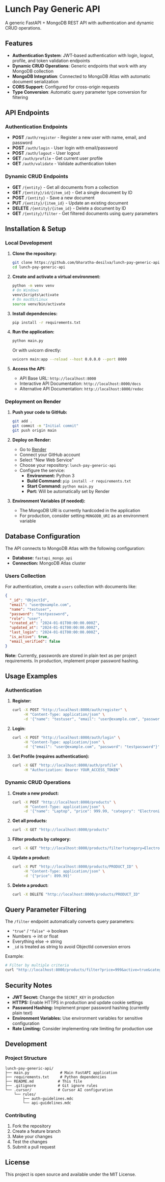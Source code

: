 # Lunch Pay Generic API

A generic FastAPI + MongoDB REST API with authentication and dynamic CRUD operations.

## Features

- **Authentication System**: JWT-based authentication with login, logout, profile, and token validation endpoints
- **Dynamic CRUD Operations**: Generic endpoints that work with any MongoDB collection
- **MongoDB Integration**: Connected to MongoDB Atlas with automatic document serialization
- **CORS Support**: Configured for cross-origin requests
- **Type Conversion**: Automatic query parameter type conversion for filtering

## API Endpoints

### Authentication Endpoints

- **POST** `/auth/register` - Register a new user with name, email, and password
- **POST** `/auth/login` - User login with email/password
- **POST** `/auth/logout` - User logout
- **GET** `/auth/profile` - Get current user profile
- **GET** `/auth/validate` - Validate authentication token

### Dynamic CRUD Endpoints

- **GET** `/{entity}` - Get all documents from a collection
- **GET** `/{entity}/id/{item_id}` - Get a single document by ID
- **POST** `/{entity}` - Save a new document
- **PUT** `/{entity}/{item_id}` - Update an existing document
- **DELETE** `/{entity}/{item_id}` - Delete a document by ID
- **GET** `/{entity}/filter` - Get filtered documents using query parameters

## Installation & Setup

### Local Development

1. **Clone the repository:**
   ```bash
   git clone https://github.com/bharatha-desilva/lunch-pay-generic-api.git
   cd lunch-pay-generic-api
   ```

2. **Create and activate a virtual environment:**
   ```bash
   python -m venv venv
   # On Windows
   venv\Scripts\activate
   # On macOS/Linux
   source venv/bin/activate
   ```

3. **Install dependencies:**
   ```bash
   pip install -r requirements.txt
   ```

4. **Run the application:**
   ```bash
   python main.py
   ```

   Or with uvicorn directly:
   ```bash
   uvicorn main:app --reload --host 0.0.0.0 --port 8000
   ```

5. **Access the API:**
   - API Base URL: `http://localhost:8000`
   - Interactive API Documentation: `http://localhost:8000/docs`
   - Alternative API Documentation: `http://localhost:8000/redoc`

### Deployment on Render

1. **Push your code to GitHub:**
   ```bash
   git add .
   git commit -m "Initial commit"
   git push origin main
   ```

2. **Deploy on Render:**
   - Go to [Render](https://render.com)
   - Connect your GitHub account
   - Select "New Web Service"
   - Choose your repository: `lunch-pay-generic-api`
   - Configure the service:
     - **Environment:** Python 3
     - **Build Command:** `pip install -r requirements.txt`
     - **Start Command:** `python main.py`
     - **Port:** Will be automatically set by Render

3. **Environment Variables (if needed):**
   - The MongoDB URI is currently hardcoded in the application
   - For production, consider setting `MONGODB_URI` as an environment variable

## Database Configuration

The API connects to MongoDB Atlas with the following configuration:
- **Database:** `fastapi_mongo_api`
- **Connection:** MongoDB Atlas cluster

### Users Collection

For authentication, create a `users` collection with documents like:
```json
{
  "_id": "ObjectId",
  "email": "user@example.com",
  "name": "testuser",
  "password": "testpassword",
  "role": "user",
  "created_at": "2024-01-01T00:00:00.000Z",
  "updated_at": "2024-01-01T00:00:00.000Z",
  "last_login": "2024-01-01T00:00:00.000Z",
  "is_active": true,
  "email_verified": false
}
```

**Note:** Currently, passwords are stored in plain text as per project requirements. In production, implement proper password hashing.

## Usage Examples

### Authentication

1. **Register:**
   ```bash
   curl -X POST "http://localhost:8000/auth/register" \
        -H "Content-Type: application/json" \
        -d '{"name": "testuser", "email": "user@example.com", "password": "testpassword"}'
   ```

2. **Login:**
   ```bash
   curl -X POST "http://localhost:8000/auth/login" \
        -H "Content-Type: application/json" \
        -d '{"email": "user@example.com", "password": "testpassword"}'
   ```

3. **Get Profile (requires authentication):**
   ```bash
   curl -X GET "http://localhost:8000/auth/profile" \
        -H "Authorization: Bearer YOUR_ACCESS_TOKEN"
   ```

### Dynamic CRUD Operations

1. **Create a new product:**
   ```bash
   curl -X POST "http://localhost:8000/products" \
        -H "Content-Type: application/json" \
        -d '{"name": "Laptop", "price": 999.99, "category": "Electronics"}'
   ```

2. **Get all products:**
   ```bash
   curl -X GET "http://localhost:8000/products"
   ```

3. **Filter products by category:**
   ```bash
   curl -X GET "http://localhost:8000/products/filter?category=Electronics"
   ```

4. **Update a product:**
   ```bash
   curl -X PUT "http://localhost:8000/products/PRODUCT_ID" \
        -H "Content-Type: application/json" \
        -d '{"price": 899.99}'
   ```

5. **Delete a product:**
   ```bash
   curl -X DELETE "http://localhost:8000/products/PRODUCT_ID"
   ```

## Query Parameter Filtering

The `/filter` endpoint automatically converts query parameters:
- `"true"` / `"false"` → boolean
- Numbers → int or float
- Everything else → string
- `_id` is treated as string to avoid ObjectId conversion errors

Example:
```bash
# Filter by multiple criteria
curl "http://localhost:8000/products/filter?price=999&active=true&category=Electronics"
```

## Security Notes

- **JWT Secret:** Change the `SECRET_KEY` in production
- **HTTPS:** Enable HTTPS in production and update cookie settings
- **Password Hashing:** Implement proper password hashing (currently plain text)
- **Environment Variables:** Use environment variables for sensitive configuration
- **Rate Limiting:** Consider implementing rate limiting for production use

## Development

### Project Structure
```
lunch-pay-generic-api/
├── main.py              # Main FastAPI application
├── requirements.txt     # Python dependencies
├── README.md           # This file
├── .gitignore          # Git ignore rules
└── .cursor/            # Cursor AI configuration
    └── rules/
        ├── auth-guidelines.mdc
        └── api-guidelines.mdc
```

### Contributing

1. Fork the repository
2. Create a feature branch
3. Make your changes
4. Test the changes
5. Submit a pull request

## License

This project is open source and available under the MIT License.
